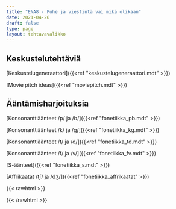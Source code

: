 ```yaml
---
title: "ENA8 - Puhe ja viestintä vai mikä olikaan"
date: 2021-04-26
draft: false
type: page
layout: tehtavavalikko
---
```


## Keskustelutehtäviä
[Keskustelugeneraattori]({{<ref "keskustelugeneraattori.mdt" >}})

[Movie pitch ideas]({{<ref "moviepitch.mdt" >}})

## Ääntämisharjoituksia

[Konsonanttiäänteet /p/ ja /b/]({{<ref "fonetiikka_pb.mdt" >}})

[Konsonanttiäänteet /k/ ja /g/]({{<ref "fonetiikka_kg.mdt" >}})

[Konsonanttiäänteet /t/ ja /d/]({{<ref "fonetiikka_td.mdt" >}})

[Konsonanttiäänteet /f/ ja /v/]({{<ref "fonetiikka_fv.mdt" >}})

[S-äänteet]({{<ref "fonetiikka_s.mdt" >}})

[Affrikaatat /tʃ/ ja /dʒ/]({{<ref "fonetiikka_affrikaatat" >}})


{{< rawhtml >}}
<style>
#hello{
    background: url(/img/kansikuvat/kurssivalikot/ena8.jpg)
}

#hello h {
    font-size: 2.5em!important;
}
</style>
{{< /rawhtml >}}
